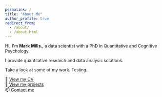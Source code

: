 ```yaml
---
permalink: /
title: "About Me"
author_profile: true
redirect_from: 
  - /about/
  - /about.html
---
```


Hi, I'm **Mark Mills.**, a data scientist with a PhD in Quantitative and Cognitive Psychology.

I provide quantitative research and data analysis solutions.

Take a look at some of my work. Testing.

📄 [View my CV](./files/MarkM_CV.pdf)  
💼 [View my projects](./projects)  
📫 [Contact me](mailto:mark.mills402@gmail.com)

